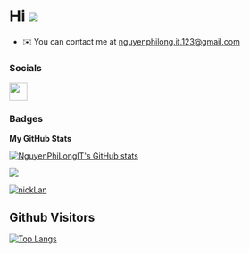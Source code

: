 # Hi ![](https://user-images.githubusercontent.com/18350557/176309783-0785949b-9127-417c-8b55-ab5a4333674e.gif)

- ✉️ You can contact me at [nguyenphilong.it.123@gmail.com](mailto:nguyenphilong.it.123@gmail.com)

### Socials

<p align="left">
	<a href="https://www.github.com/NguyenPhiLongIT" target="_blank" rel="noreferrer">
		<picture>
			<source media="(prefers-color-scheme: dark)" srcset="https://raw.githubusercontent.com/danielcranney/readme-generator/main/public/icons/socials/github-dark.svg" />
			<source media="(prefers-color-scheme: light)" srcset="https://raw.githubusercontent.com/danielcranney/readme-generator/main/public/icons/socials/github.svg" />
			<img src="https://raw.githubusercontent.com/danielcranney/readme-generator/main/public/icons/socials/github.svg" width="32" height="32" />
		</picture>
	</a>
</p>

### Badges

<b>My GitHub Stats</b>

<a href="http://www.github.com/NguyenPhiLongIT"><img src="https://github-readme-stats.vercel.app/api?username=NguyenPhiLongIT&show_icons=true&hide=issues,&count_private=true&title_color=0891b2&text_color=ffffff&icon_color=0891b2&bg_color=1c1917&hide_border=true&show_icons=true" alt="NguyenPhiLongIT's GitHub stats" /></a>

<a href="http://www.github.com/NguyenPhiLongIT"><img src="https://github-readme-streak-stats.herokuapp.com/?user=NguyenPhiLongIT&stroke=ffffff&background=1c1917&ring=0891b2&fire=0891b2&currStreakNum=ffffff&currStreakLabel=0891b2&sideNums=ffffff&sideLabels=ffffff&dates=ffffff&hide_border=true" /></a>

<a href="https://github.com/NguyenPhiLongIT" align="left"><img src="https://github-readme-stats.vercel.app/api/top-langs/?username=NguyenPhiLongIT&hide=less&layout=compact&theme=codeSTACKr&card_width=450" alt="nickLan" /></a>

## Github Visitors

[![Top Langs](https://profile-counter.glitch.me/NguyenPhiLongIT/count.svg)](https://github.com/NguyenPhiLongIT)
